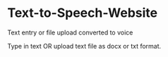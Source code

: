 # Text-to-Speech-Website
Text entry or file upload converted to voice

Type in text OR upload text file as docx or txt format.

